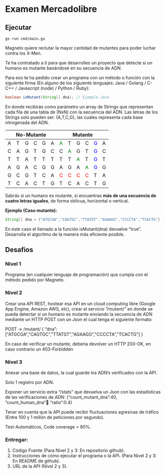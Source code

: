 # Examen Mercadolibre

## Ejecutar

```shell
go run cmd/main.go
```

Magneto quiere reclutar la mayor cantidad de mutantes para poder luchar contra los X-Men.

Te ha contratado a ti para que desarrolles un proyecto que detecte si un humano es mutante basándose en su secuencia de
ADN.

Para eso te ha pedido crear un programa con un método o función con la siguiente firma (En alguno de los siguiente
lenguajes: Java / Golang / C-C++ / Javascript (node) / Python / Ruby):

``` Java
boolean isMutant(String[] dna); // Ejemplo Java
```

En donde recibirás como parámetro un array de Strings que representan cada fila de una tabla de (NxN) con la secuencia
del ADN. Las letras de los Strings solo pueden ser: (A,T,C,G), las cuales representa cada base nitrogenada del ADN.

<table>
<thead>
  <tr>
    <th colspan="6">No-Mutante</th>
    <th colspan="6">Mutante</th>
  </tr>
</thead>
<tbody>
  <tr>
    <td>A</td>
    <td>T</td>
    <td>G</td>
    <td>C</td>
    <td>G</td>
    <td>A</td>
    <td><span style="color: green">A</span></td>
    <td>T</td>
    <td>G</td>
    <td>C</td>
    <td><span style="color: blue">G</span></td>
    <td>A</td>
  </tr>
<tr>
    <td>C</td>
    <td>A</td>
    <td>G</td>
    <td>T</td>
    <td>G</td>
    <td>C</td>
    <td>C</td>
    <td><span style="color: green">A</span></td>
    <td>G</td>
    <td>T</td>
    <td><span style="color: blue">G</span></td>
    <td>C</td>
  </tr>
<tr>
    <td>T</td>
    <td>T</td>
    <td>A</td>
    <td>T</td>
    <td>T</td>
    <td>T</td>
    <td>T</td>
    <td>T</td>
    <td><span style="color: green">A</span></td>
    <td>T</td>
    <td><span style="color: blue">G</span></td>
    <td>T</td>
  </tr>
<tr>
    <td>A</td>
    <td>G</td>
    <td>A</td>
    <td>C</td>
    <td>G</td>
    <td>G</td>
    <td>A</td>
    <td>G</td>
    <td>A</td>
    <td><span style="color: green">A</span></td>
    <td><span style="color: blue">G</span></td>
    <td>G</td>
  </tr>
<tr>
    <td>G</td>
    <td>C</td>
    <td>G</td>
    <td>T</td>
    <td>C</td>
    <td>A</td>
    <td><span style="color: red">C</span></td>
    <td><span style="color: red">C</span></td>
    <td><span style="color: red">C</span></td>
    <td><span style="color: red">C</span></td>
    <td>T</td>
    <td>A</td>
  </tr>
<tr>
    <td>T</td>
    <td>C</td>
    <td>A</td>
    <td>C</td>
    <td>T</td>
    <td>G</td>
    <td>T</td>
    <td>C</td>
    <td>A</td>
    <td>C</td>
    <td>T</td>
    <td>G</td>
  </tr>
</tbody>
</table>


Sabrás si un humano es mutante, si encuentras **más de una secuencia de cuatro letras iguales**, de forma oblicua,
horizontal o vertical.

**Ejemplo (Caso mutante):**

```java
String[] dna = {"ATGCGA","CAGTGC","TTATGT","AGAAGG","CCCCTA","TCACTG"};
```

En este caso el llamado a la función isMutant(dna) devuelve “true”. Desarrolla el algoritmo de la manera más eficiente
posible.

## **Desafios**

### **Nivel 1**

Programa (en cualquier lenguaje de programación) que cumpla con el método pedido por Magneto.

### **Nivel 2**

Crear una API REST, hostear esa API en un cloud computing libre (Google App Engine, Amazon AWS, etc), crear el servicio
“/mutant/” en donde se pueda detectar si un humano es mutante enviando la secuencia de ADN mediante un HTTP POST con un
Json el cual tenga el siguiente formato:

POST → /mutant/ { “dna”:["ATGCGA","CAGTGC","TTATGT","AGAAGG","CCCCTA","TCACTG"] }

En caso de verificar un mutante, debería devolver un HTTP 200-OK, en caso contrario un 403-Forbidden

### **Nivel 3**

Anexar una base de datos, la cual guarde los ADN’s verificados con la API.

Solo 1 registro por ADN.

Exponer un servicio extra “/stats” que devuelva un Json con las estadísticas de las verificaciones de ADN:
{“count_mutant_dna”:40, “count_human_dna”:100: “ratio”:0.4}

Tener en cuenta que la API puede recibir fluctuaciones agresivas de tráfico (Entre 100 y 1 millón de peticiones por
segundo).

Test-Automáticos, Code coverage > 80%.

### **Entregar:**

1. Código Fuente (Para Nivel 2 y 3: En repositorio github).
2. Instrucciones de cómo ejecutar el programa o la API. (Para Nivel 2 y 3: En README de github).
3. URL de la API (Nivel 2 y 3).
